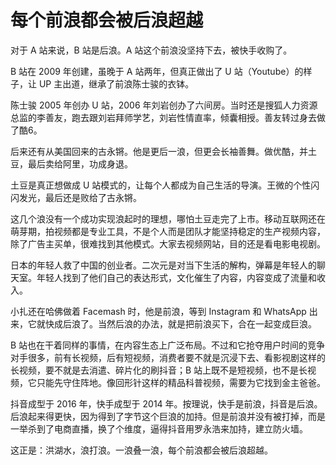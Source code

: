# 每个前浪都会被后浪超越

对于 A 站来说，B 站是后浪。A 站这个前浪没坚持下去，被快手收购了。

B 站在 2009 年创建，虽晚于 A 站两年，但真正做出了 U 站（Youtube）的样子，让 UP 主出道，继承了前浪陈士骏的衣钵。

陈士骏 2005 年创办 U 站，2006 年刘岩创办了六间房。当时还是搜狐人力资源总监的李善友，跑去跟刘岩拜师学艺，刘岩性情直率，倾囊相授。善友转过身去做了酷6。

后来还有从美国回来的古永锵。他是更后一浪，但更会长袖善舞。做优酷，并土豆，最后卖给阿里，功成身退。

土豆是真正想做成 U 站模式的，让每个人都成为自己生活的导演。王微的个性闪闪发光，最后还是败给了古永锵。

这几个浪没有一个成功实现浪起时的理想，哪怕土豆走完了上市。移动互联网还在萌芽期，拍视频都是专业工具，不是个人而是团队才能坚持稳定的生产视频内容，除了广告主买单，很难找到其他模式。大家去视频网站，目的还是看电影电视剧。

日本的年轻人救了中国的创业者。二次元是对当下生活的解构，弹幕是年轻人的聊天室。年轻人找到了他们自己的表达形式，文化催生了内容，内容变成了流量和收入。

小扎还在哈佛做着 Facemash 时，他是前浪，等到 Instagram 和 WhatsApp 出来，它就快成后浪了。当然后浪的办法，就是把前浪买下，合在一起变成巨浪。

B 站也在干着同样的事情，在内容生态上广泛布局。不过和它抢夺用户时间的竞争对手很多，前有长视频，后有短视频，消费者要不就是沉浸下去、看影视剧这样的长视频，要不就是去消遣、碎片化的刷抖音；B 站上既不是短视频，也不是长视频，它只能先守住阵地。像回形针这样的精品科普视频，需要为它找到金主爸爸。

抖音成型于 2016 年，快手成型于 2014 年。按理说，快手是前浪，抖音是后浪。后浪起来得更快，因为得到了字节这个巨浪的加持。但是前浪并没有被打掉，而是一举杀到了电商直播，换了个维度，逼得抖音用罗永浩来加持，建立防火墙。

这正是：洪湖水，浪打浪。一浪叠一浪，每个前浪都会被后浪超越。

